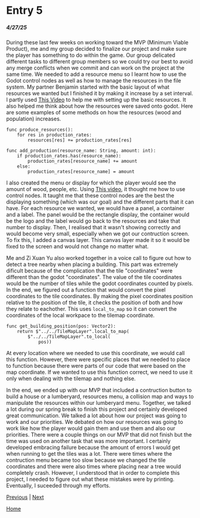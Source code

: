 # Entry 5
##### 4/27/25

During these last few weeks on working toward the MVP (Minimum Viable Product), me and my group decided to finalize our project and make sure the player has something to do within the game. Our group delicated different tasks to different group members so we could try our best to avoid any merge conflicts when we commit and can work on the project at the same time. We needed to add a resource menu so I learnt how to use the Godot control nodes as well as how to manage the resources in the file system. My partner Benjamin started with the basic layout of what resources we wanted but I finished it by making it increase by a set interval. I partly used [This Video](https://www.youtube.com/watch?v=h5vpjCDNa-w) to help me with setting up the basic resources. It also helped me think about how the resources were saved onto godot. Here are some examples of some methods on how the resources (wood and population) increases.

```gdscript
func produce_resources():
	for res in production_rates:
		resources[res] += production_rates[res]
		
func add_production(resource_name: String, amount: int):
	if production_rates.has(resource_name):
		production_rates[resource_name] += amount
	else:
		production_rates[resource_name] = amount
```

I also created the menu or display for which the player would see the amount of wood, people, etc. Using [This video](https://www.youtube.com/watch?v=5Hog6a0EYa0), it thought me how to use control nodes. It taught me that these control nodes are the best the displaying something (which was our goal) and the different parts that it can have. For each resource we wanted, we would have a panel, a container and a label. The panel would be the rectangle display, the container would be the logo and the label would go back to the resources and take that number to display. Then, I realised that it wasn't showing correctly and would become very small, especially when we got our contruction screen. To fix this, I added a canvas layer. This canvas layer made it so it would be fixed to the screen and would not change no matter what. 

Me and Zi Xuan Yu also worked together in a voice call to figure out how to detect a tree nearby when placing a building. This part was extremely dificult because of the complication that the tile "coordinates" were different than the godot "coordinates". The value of the tile coordinates would be the number of tiles while the godot coordinates counted by pixels. In the end, we figured out a function that would convert the pixel coordinates to the tile coordinates. By making the pixel coordinates position relative to the position of the tile, it checks the position of both and how they relate to eachother. This uses `local_to_map` so it can convert the coordinates of the local workpace to the tilemap coordinate. 

```gdscript
func get_building_position(pos: Vector2):
	return $"../../TileMapLayer".local_to_map(
		$"../../TileMapLayer".to_local(
			pos))
```
At every location where we needed to use this coordinate, we would call this function. However, there were specific places that we needed to place to function because there were parts of our code that were based on the map coordinate. If we wanted to use this function correct, we need to use it only when dealing with the tilemap and nothing else. 

In the end, we ended up with our MVP that included a contruction button to build a house or a lumberyard, resources menu, a collision map and ways to manipulate the resources within our lumberyard menu. Together, we talked a lot during our spring break to finish this project and certainly developed great communication. We talked a lot about how our project was going to work and our priorities. We debated on how our resources was going to work like how the player would gain them and use them and also our priorities. There were a couple things on our MVP that did not finish but the time was used on another task that was more important. I certainly developed embracing failure because the amount of errors I would get when running to get the tiles was a lot. There were times where the contruction menu became too slow because we changed the tile coordinates and there were also times where placing near a tree would completely crash. However, I understood that in order to complete this project, I needed to figure out what these mistakes were by printing. Eventually, I suceeded through my efforts. 

[Previous](entry04.md) | [Next](entry06.md)

[Home](../README.md)
